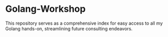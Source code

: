 # Golang-Workshop
This repository serves as a comprehensive index for easy access to all my Golang hands-on, streamlining future consulting endeavors.

